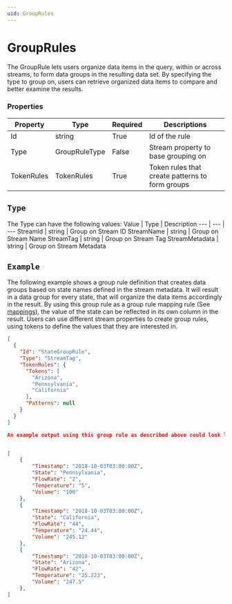 ```yaml
---
uid: GroupRules
---
```


 
 # GroupRules
The GroupRule lets users organize data items in the query, within or across streams, to form data groups in the resulting data set. By specifying the type to group on, users can retrieve organized data items to compare and better examine the results.
### Properties

Property | Type | Required | Descriptions
 --- | --- | --- | ---
Id | string | True | Id of the rule
Type | GroupRuleType | False | Stream property to base grouping on
TokenRules | TokenRules | True | Token rules that create patterns to form groups



 ## `Type` 
 The Type can have the following values: 
Value | Type | Description
 --- | --- | ---
StreamId | string | Group on Stream ID
StreamName | string | Group on Stream Name
StreamTag | string | Group on Stream Tag
StreamMetadata | string | Group on Stream Metadata


## `Example` 
The following example shows a group rule definition that creates data groups based on state names defined in the stream metadata. It will result in a data group for every state, that will organize the data items accordingly in the result. By using this group rule as a group rule mapping rule (See [mappings](xref:Mappings)), the value of the state can be reflected in its own column in the result. Users can use different stream properties to create group rules, using tokens to define the values that they are interested in.
```json
[
  {
    "Id": "StateGroupRule",
    "Type": "StreamTag",
    "TokenRules": {
      "Tokens": [
        "Arizona",
        "Pennsylvania",
        "California"
      ],
      "Patterns": null
    }
  }
]
``` 
```json
An example output using this group rule as described above could look like the following: (See [mappings](xref:Mappings) for a description on how to create the columns).
``` 
```json

[
    {
        "Timestamp": "2018-10-03T03:00:00Z",
        "State": "Pennsylvania",
        "FlowRate": "2",
        "Temperature": "5",
        "Volume": "100"
    },
    {
        "Timestamp": "2018-10-03T03:00:00Z",
        "State": "California",
        "FlowRate": "44",
        "Temperature": "24.44",
        "Volume": "245.12"
    },
    {
        "Timestamp": "2018-10-03T03:00:00Z",
        "State": "Arizona",
        "FlowRate": "42",
        "Temperature": "25.223",
        "Volume": "247.5"
    },
]
``` 
